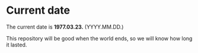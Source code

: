 # Current date

The current date is **1977.03.23.** (YYYY.MM.DD.)

This repository will be good when the world ends, so we will know how long it lasted.